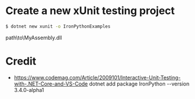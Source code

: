 # Create a new xUnit testing project
```sh
$ dotnet new xunit -o IronPythonExamples
```

<ItemGroup>
  <Reference Include="MyAssembly">
    <HintPath>path\to\MyAssembly.dll</HintPath>
  </Reference>
</ItemGroup>

# Credit
- https://www.codemag.com/Article/2009101/Interactive-Unit-Testing-with-.NET-Core-and-VS-Code
dotnet add package IronPython --version 3.4.0-alpha1
